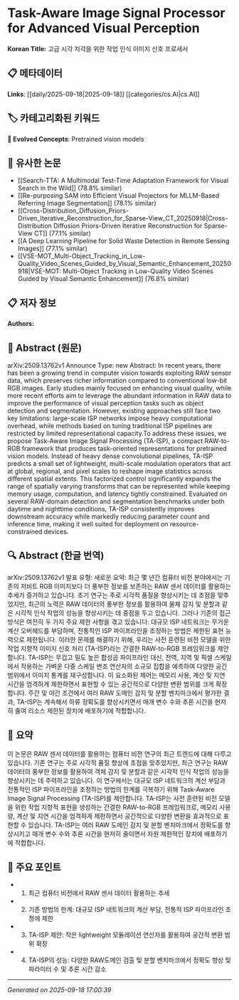 
# Task-Aware Image Signal Processor for Advanced Visual Perception

**Korean Title:** 고급 시각 지각을 위한 작업 인식 이미지 신호 프로세서

## 📋 메타데이터

**Links**: [[daily/2025-09-18|2025-09-18]] [[categories/cs.AI|cs.AI]]

## 🏷️ 카테고리화된 키워드
**🚀 Evolved Concepts**: Pretrained vision models

## 🔗 유사한 논문
- [[Search-TTA: A Multimodal Test-Time Adaptation Framework for Visual Search in the Wild]] (78.8% similar)
- [[Re-purposing SAM into Efficient Visual Projectors for MLLM-Based Referring Image Segmentation]] (78.1% similar)
- [[Cross-Distribution_Diffusion_Priors-Driven_Iterative_Reconstruction_for_Sparse-View_CT_20250918|Cross-Distribution Diffusion Priors-Driven Iterative Reconstruction for Sparse-View CT]] (77.1% similar)
- [[A Deep Learning Pipeline for Solid Waste Detection in Remote Sensing Images]] (77.1% similar)
- [[VSE-MOT_Multi-Object_Tracking_in_Low-Quality_Video_Scenes_Guided_by_Visual_Semantic_Enhancement_20250918|VSE-MOT: Multi-Object Tracking in Low-Quality Video Scenes Guided by Visual Semantic Enhancement]] (76.8% similar)

## 📋 저자 정보

**Authors:** 

## 📄 Abstract (원문)

arXiv:2509.13762v1 Announce Type: new 
Abstract: In recent years, there has been a growing trend in computer vision towards exploiting RAW sensor data, which preserves richer information compared to conventional low-bit RGB images. Early studies mainly focused on enhancing visual quality, while more recent efforts aim to leverage the abundant information in RAW data to improve the performance of visual perception tasks such as object detection and segmentation. However, existing approaches still face two key limitations: large-scale ISP networks impose heavy computational overhead, while methods based on tuning traditional ISP pipelines are restricted by limited representational capacity.To address these issues, we propose Task-Aware Image Signal Processing (TA-ISP), a compact RAW-to-RGB framework that produces task-oriented representations for pretrained vision models. Instead of heavy dense convolutional pipelines, TA-ISP predicts a small set of lightweight, multi-scale modulation operators that act at global, regional, and pixel scales to reshape image statistics across different spatial extents. This factorized control significantly expands the range of spatially varying transforms that can be represented while keeping memory usage, computation, and latency tightly constrained. Evaluated on several RAW-domain detection and segmentation benchmarks under both daytime and nighttime conditions, TA-ISP consistently improves downstream accuracy while markedly reducing parameter count and inference time, making it well suited for deployment on resource-constrained devices.

## 🔍 Abstract (한글 번역)

arXiv:2509.13762v1 발표 유형: 새로운
요약: 최근 몇 년간 컴퓨터 비전 분야에서는 기존의 저비트 RGB 이미지보다 더 풍부한 정보를 보존하는 RAW 센서 데이터를 활용하는 추세가 증가하고 있습니다. 초기 연구는 주로 시각적 품질을 향상시키는 데 초점을 맞추었지만, 최근의 노력은 RAW 데이터의 풍부한 정보를 활용하여 물체 감지 및 분할과 같은 시각적 인식 작업의 성능을 향상시키는 데 중점을 두고 있습니다. 그러나 기존의 접근 방식은 여전히 두 가지 주요 제한 사항을 겪고 있습니다: 대규모 ISP 네트워크는 무거운 계산 오버헤드를 부담하며, 전통적인 ISP 파이프라인을 조정하는 방법은 제한된 표현 능력으로 제한됩니다. 이러한 문제를 해결하기 위해, 우리는 사전 훈련된 비전 모델을 위한 작업 지향적 이미지 신호 처리 (TA-ISP)라는 간결한 RAW-to-RGB 프레임워크를 제안합니다. TA-ISP는 무겁고 밀도 높은 합성곱 파이프라인 대신, 전역, 지역 및 픽셀 스케일에서 작용하는 가벼운 다중 스케일 변조 연산자의 소규모 집합을 예측하여 다양한 공간 범위에서 이미지 통계를 재구성합니다. 이 요소화된 제어는 메모리 사용, 계산 및 지연 시간을 엄격하게 제한하면서 표현할 수 있는 공간적으로 다양한 변환 범위를 크게 확장합니다. 주간 및 야간 조건에서 여러 RAW 도메인 감지 및 분할 벤치마크에서 평가한 결과, TA-ISP는 계속해서 하류 정확도를 향상시키면서 매개 변수 수와 추론 시간을 현저히 줄여 리소스 제한된 장치에 배포하기에 적합합니다.

## 📝 요약

이 논문은 RAW 센서 데이터를 활용하는 컴퓨터 비전 연구의 최근 트렌드에 대해 다루고 있습니다. 기존 연구는 주로 시각적 품질 향상에 초점을 맞추었지만, 최근 연구는 RAW 데이터의 풍부한 정보를 활용하여 객체 감지 및 분할과 같은 시각적 인식 작업의 성능을 향상시키는 데 주력하고 있습니다. 이 연구에서는 대규모 ISP 네트워크의 계산 부담과 전통적인 ISP 파이프라인을 조정하는 방법의 한계를 극복하기 위해 Task-Aware Image Signal Processing (TA-ISP)를 제안합니다. TA-ISP는 사전 훈련된 비전 모델을 위한 작업 지향적 표현을 생성하는 간결한 RAW-to-RGB 프레임워크로, 메모리 사용량, 계산 및 지연 시간을 엄격하게 제한하면서 공간적으로 다양한 변환을 효과적으로 표현할 수 있습니다. TA-ISP는 여러 RAW 도메인 감지 및 분할 벤치마크에서 정확도를 향상시키고 매개 변수 수와 추론 시간을 현저히 줄이면서 자원 제한적인 장치에 배포하기에 적합합니다.

## 🎯 주요 포인트

- 1. 최근 컴퓨터 비전에서 RAW 센서 데이터 활용하는 추세

- 2. 기존 방법의 한계: 대규모 ISP 네트워크의 계산 부담, 전통적 ISP 파이프라인 조정에 제한

- 3. TA-ISP 제안: 작은 lightweight 모듈레이션 연산자를 활용하여 공간적 변환 범위 확장

- 4. TA-ISP의 성능: 다양한 RAW도메인 검출 및 분할 벤치마크에서 정확도 향상 및 파라미터 수 및 추론 시간 감소

---

*Generated on 2025-09-18 17:00:39*